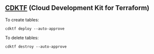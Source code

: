 ## [CDKTF](https://developer.hashicorp.com/terraform/cdktf) (Cloud Development Kit for Terraform)


To create tables:
```
cdktf deploy --auto-approve
```


To delete tables:
```
cdktf destroy --auto-approve
```
